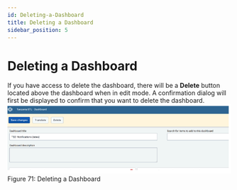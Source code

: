 ```yaml
---
id: Deleting-a-Dashboard
title: Deleting a Dashboard
sidebar_position: 5
---
```



# Deleting a Dashboard

If you have access to delete the dashboard, there will be a **Delete** button located above the dashboard when in edit mode. A confirmation dialog will first be displayed to confirm that you want to delete the dashboard.
![alt text](<../../static/img/Deleting a Dashboardeleting a Dashboard.PNG>)
Figure 71: Deleting a Dashboard
